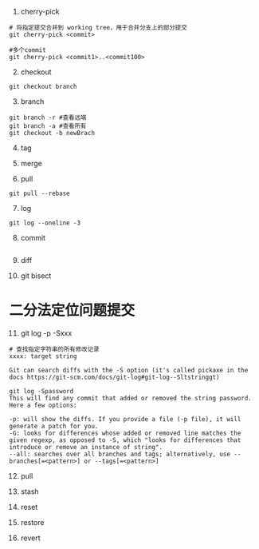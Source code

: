 
1. cherry-pick
```
# 将指定提交合并到 working tree，用于合并分支上的部分提交
git cherry-pick <commit>

#多个commit 
git cherry-pick <commit1>..<commit100>
```


2. checkout 
```
git checkout branch
```


3. branch
```
git branch -r #查看远端
git branch -a #查看所有
git checkout -b newBrach
```

4. tag


5. merge


6. pull
```
git pull --rebase
```

7. log
```
git log --oneline -3

```

8. commit 
```

```

9. diff


10. git bisect
# 二分法定位问题提交


11. git log -p -Sxxx
```
# 查找指定字符串的所有修改记录
xxxx: target string

Git can search diffs with the -S option (it's called pickaxe in the docs https://git-scm.com/docs/git-log#git-log--Sltstringgt)

git log -Spassword
This will find any commit that added or removed the string password. Here a few options:

-p: will show the diffs. If you provide a file (-p file), it will generate a patch for you.
-G: looks for differences whose added or removed line matches the given regexp, as opposed to -S, which "looks for differences that introduce or remove an instance of string".
--all: searches over all branches and tags; alternatively, use --branches[=<pattern>] or --tags[=<pattern>]
```


12. pull


13. stash


14. reset

15. restore

16. revert



